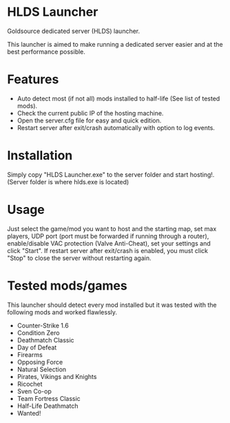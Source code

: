 # HLDS Launcher
Goldsource dedicated server (HLDS) launcher.

This launcher is aimed to make running a dedicated server easier and at the best performance possible.

# Features
- Auto detect most (if not all) mods installed to half-life (See list of tested mods).
- Check the current public IP of the hosting machine.
- Open the server.cfg file for easy and quick edition.
- Restart server after exit/crash automatically with option to log events.

# Installation
Simply copy "HLDS Launcher.exe" to the server folder and start hosting!.
(Server folder is where hlds.exe is located)

# Usage
Just select the game/mod you want to host and the starting map, set max players, UDP port (port must be forwarded if running through a router), 
enable/disable VAC protection (Valve Anti-Cheat), set your settings and click "Start".
If restart server after exit/crash is enabled, you must click "Stop" to close the server without restarting again.

# Tested mods/games
This launcher should detect every mod installed but it was tested with the following mods and worked flawlessly.
- Counter-Strike 1.6
- Condition Zero
- Deathmatch Classic
- Day of Defeat
- Firearms
- Opposing Force
- Natural Selection
- Pirates, Vikings and Knights
- Ricochet
- Sven Co-op
- Team Fortress Classic
- Half-Life Deathmatch
- Wanted!
